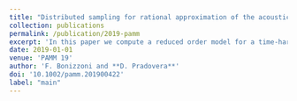 ```yaml
---
title: "Distributed sampling for rational approximation of the acoustic scattering of an airfoil"
collection: publications
permalink: /publication/2019-pamm
excerpt: 'In this paper we compute a reduced order model for a time-harmonic external acoustic scattering problem with parametric frequency. The employed technique is minimal rational interpolation, an explicit moment-matching method for Hilbert space-valued meromorphic maps. We study the approximation and stability properties of this technique for different choices of the sample point set, namely fully distributed in the parameter range, and partially and fully confluent. The proposed technique is also compared with an implicit multi moment-matching method based on Galerkin projection.'
date: 2019-01-01
venue: 'PAMM 19'
author: 'F. Bonizzoni and **D. Pradovera**'
doi: '10.1002/pamm.201900422'
label: "main"
---
```


